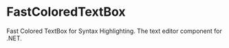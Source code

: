 FastColoredTextBox
==================

Fast Colored TextBox for Syntax Highlighting. The text editor component for .NET.